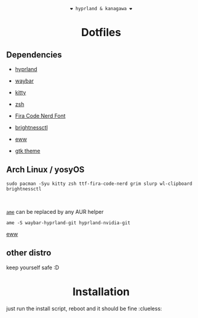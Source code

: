 <div align="justify">

<div align="center">

```
❤️ hyprland & kanagawa ❤️
```



  # Dotfiles

</div>
</div>

## Dependencies

- [hyprland](https://hyprland.org/)

- [waybar](https://github.com/Alexays/Waybar)

- [kitty](https://sw.kovidgoyal.net/kitty)

- [zsh](https://www.zsh.org/)

- [Fira Code Nerd Font](https://github.com/ryanoasis/nerd-fonts/tree/master/patched-fonts/FiraCode)

- [brightnessctl](https://github.com/Hummer12007/brightnessctl)

- [eww](https://github.com/elkowar/eww)

- [gtk theme](https://github.com/Fausto-Korpsvart/Kanagawa-GKT-Theme)

## Arch Linux / yosyOS

```
sudo pacman -Syu kitty zsh ttf-fira-code-nerd grim slurp wl-clipboard brightnessctl 
```

</br>

[``ame``](https://getcryst.al/site/docs/amethyst/getting-started) can be replaced by any AUR helper
```
ame -S waybar-hyprland-git hyprland-nvidia-git
```

[eww](https://github.com/elkowar/eww)

## other distro

keep yourself safe :D

<div align="center">

# Installation

</div>

just run the install script, reboot and it should be fine :clueless:
